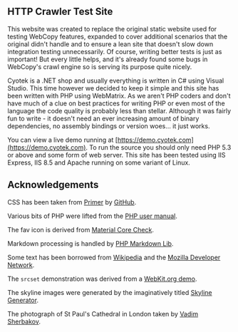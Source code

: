HTTP Crawler Test Site
----------------------

This website was created to replace the original static website used for testing WebCopy features, expanded to cover additional scenarios that the original didn't handle and to ensure a lean site that doesn't slow down integration testing unnecessarily. Of course, writing better tests is just as important! But every little helps, and it's already found some bugs in WebCopy's crawl engine so is serving its purpose quite nicely.

Cyotek is a .NET shop and usually everything is written in C# using Visual Studio. This time however we decided to keep it simple and this site has been written with PHP using WebMatrix. As we aren't PHP coders and don't have much of a clue on best practices for writing PHP or even most of the language the code quality is probably less than stellar. Although it was fairly fun to write - it doesn't need an ever increasing amount of binary dependencies, no assembly bindings or version woes... it just works.

You can view a live demo running at [https://demo.cyotek.com](https://demo.cyotek.com). To run the source you should only need PHP 5.3 or above and some form of web server. This site has been tested using IIS Express, IIS 8.5 and Apache running on some variant of Linux.

Acknowledgements
----------------

CSS has been taken from [Primer](http://primercss.io/) by [GitHub](https://github.com/).
    
Various bits of PHP were lifted from the [PHP user manual](http://php.net/manual/en/index.php).

The fav icon is derived from [Material Core Check](https://www.iconfinder.com/icons/326568/check_circle_outline_icon#size=512).

Markdown processing is handled by [PHP Markdown Lib](https://michelf.ca/projects/php-markdown/).

Some text has been borrowed from [Wikipedia](http://en.wikipedia.org/) and the [Mozilla Developer Network](https://developer.mozilla.org/).

The `srcset` demonstration was derived from a [WebKit.org demo](http://www.webkit.org/demos/srcset/).

The skyline images were generated by the imaginatively titled [Skyline Generator](https://github.com/cyotek/SkylineGenerator).

The photograph of St Paul's Cathedral in London taken by [Vadim Sherbakov](https://unsplash.com/photos/xS_RzdD5CFE).